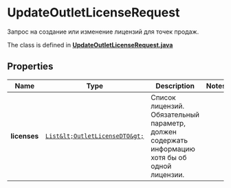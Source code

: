 

# UpdateOutletLicenseRequest

Запрос на создание или изменение лицензий для точек продаж.

The class is defined in **[UpdateOutletLicenseRequest.java](../../src/main/java/org/openapitools/model/UpdateOutletLicenseRequest.java)**

## Properties

Name | Type | Description | Notes
------------ | ------------- | ------------- | -------------
**licenses** | [`List&lt;OutletLicenseDTO&gt;`](OutletLicenseDTO.md) | Список лицензий. Обязательный параметр, должен содержать информацию хотя бы об одной лицензии.  | 



